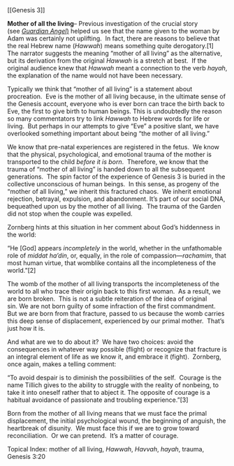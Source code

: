 [[Genesis 3]]

**Mother of all the living**– Previous investigation of the crucial story (see [_Guardian Angel_)](https://skipmoen.com/books-audio/guardian-angel/) helped us see that the name given to the woman by Adam was certainly not uplifting.  In fact, there are reasons to believe that the real Hebrew name (_Hawwah_) means something quite derogatory.[1]  The narrator suggests the meaning “mother of all living” as the alternative, but its derivation from the original _Hawwah_ is a stretch at best.  If the original audience knew that _Hawwah_ meant a connection to the verb _hayah_, the explanation of the name would not have been necessary.

Typically we think that “mother of all living” is a statement about procreation.  Eve is the mother of all living because, in the ultimate sense of the Genesis account, everyone who is ever born can trace the birth back to Eve, the first to give birth to human beings. This is undoubtedly the reason so many commentators try to link _Hawwah_ to Hebrew words for life or living.  But perhaps in our attempts to give “Eve” a positive slant, we have overlooked something important about being “the mother of all living.”

We know that pre-natal experiences are registered in the fetus.  We know that the physical, psychological, and emotional trauma of the mother is transported to the child _before it is born_.  Therefore, we know that the trauma of “mother of all living” is handed down to all the subsequent generations.  The spin factor of the experience of Genesis 3 is buried in the collective unconscious of human beings.  In this sense, as progeny of the “mother of all living,” we inherit this fractured chaos.  We inherit emotional rejection, betrayal, expulsion, and abandonment. It’s part of our social DNA, bequeathed upon us by the mother of all living.  The trauma of the Garden did not stop when the couple was expelled.

Zornberg hints at this situation in her comment about God’s hiddenness in the world:

“He [God] appears _incompletely_ in the world, whether in the unfathomable role of _middat ha’din_, or, equally, in the role of compassion—_rachamim_, that most human virtue, that womblike contains all the incompleteness of the world.”[2]

The womb of the mother of all living transports the incompleteness of the world to all who trace their origin back to this first woman.  As a result, we are born broken.  This is not a subtle reiteration of the idea of original sin. We are not born guilty of some infraction of the first commandment.  But we are born from that fracture, passed to us because the womb carries this deep sense of displacement, experienced by our primal mother.  That’s just how it is.

And what are we to do about it?  We have two choices: avoid the consequences in whatever way possible (flight) or recognize that fracture is an integral element of life as we know it, and embrace it (fight).  Zornberg, once again, makes a telling comment:

“To avoid despair is to diminish the possibilities of the self.  Courage is the name Tillich gives to the ability to struggle with the reality of nonbeing, to take it into oneself rather that to abject it. The opposite of courage is a habitual avoidance of passionate and troubling experience.”[3]

Born from the mother of all living means that we must face the primal displacement, the initial psychological wound, the beginning of anguish, the heartbreak of disunity.  We must face this if we are to grow toward reconciliation.  Or we can pretend.  It’s a matter of courage.

Topical Index: mother of all living, _Hawwah_, _Havvah_, _hayah_, trauma, Genesis 3:20